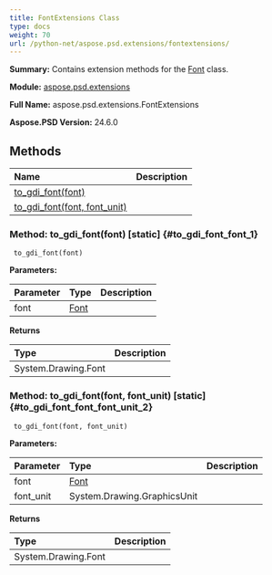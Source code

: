 ```yaml
---
title: FontExtensions Class
type: docs
weight: 70
url: /python-net/aspose.psd.extensions/fontextensions/
---
```


**Summary:** Contains extension methods for the [Font](/psd/python-net/aspose.psd/font/) class.

**Module:** [aspose.psd.extensions](/psd/python-net/aspose.psd.extensions/)

**Full Name:** aspose.psd.extensions.FontExtensions

**Aspose.PSD Version:** 24.6.0

## **Methods**
| **Name** | **Description** |
| :- | :- |
| [to_gdi_font(font)](#to_gdi_font_font_1) |    |
| [to_gdi_font(font, font_unit)](#to_gdi_font_font_font_unit_2) |    |


### Method: to_gdi_font(font)  [static] {#to_gdi_font_font_1}


```
 to_gdi_font(font) 
```

  

**Parameters:**

| Parameter | Type | Description |
| :- | :- | :- |
| font | [Font](/psd/python-net/aspose.psd.xmp.types.complex.font/font) |  |

**Returns**

| Type | Description |
| :- | :- |
| System.Drawing.Font |  |


### Method: to_gdi_font(font, font_unit)  [static] {#to_gdi_font_font_font_unit_2}


```
 to_gdi_font(font, font_unit) 
```

  

**Parameters:**

| Parameter | Type | Description |
| :- | :- | :- |
| font | [Font](/psd/python-net/aspose.psd.xmp.types.complex.font/font) |  |
| font_unit | System.Drawing.GraphicsUnit |  |

**Returns**

| Type | Description |
| :- | :- |
| System.Drawing.Font |  |


